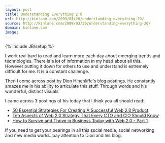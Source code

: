 ```yaml
---
layout: post
title: Understanding Everything 2.0
url: http://kinlane.com/2009/03/26/understanding-everything-20/
source: http://kinlane.com/2009/03/26/understanding-everything-20/
domain: kinlane.com
image: 
---
```

{% include JB/setup %}<p>I work real hard to read and learn more each day about emerging trends and technologies. There is a lot of information in my head about all this. However putting it down for others to use and understand is extremely difficult for me. It is a constant challenge.<p></p>
Then I come across post by Dion Hinchliffe's blog postings. He constantly amazes me in his ability to articulate this stuff. Through words and his wonderful, distinct visuals.<p></p>
I came across 3 postings of his today that I think you all should read:
<ul class="mainlist">
	<li><a href="http://web2.wsj2.com/50_essential_strategies_for_creating_a_successful_web_20_pr.htm">50 Essential Strategies For Creating A Successful Web 2.0 Product</a></li>
	<li><a href="http://web2.wsj2.com/ten_aspects_of_web_20_strategy_that_every_cto_and_cio_shoul.htm">Ten Aspects of Web 2.0 Strategy That Every CTO and CIO Should Know</a></li>
	<li><a href="http://web2.wsj2.com/how_to_survive_and_thrive_in_business_today_with_web_20__p.htm">How to Survive and Thrive in Business Today with Web 2.0 - Part 1</a></li>
</ul>
If you need to get your bearings in all this social media, social networking and new media world...pay attention to Dion and his blog.</p>
